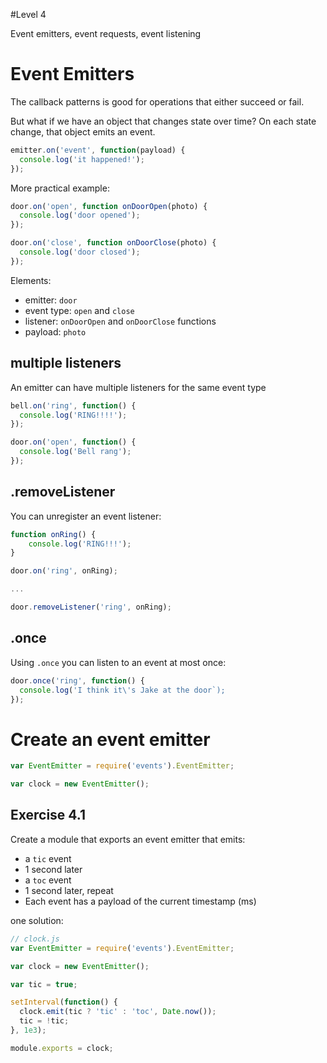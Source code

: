 #Level 4

Event emitters, event requests, event listening



# Event Emitters


The callback patterns is good for operations that either succeed or fail.


But what if we have an object that changes state over time? On each state change, that object emits an event.

```js
emitter.on('event', function(payload) {
  console.log('it happened!');
});
```


More practical example:

```js
door.on('open', function onDoorOpen(photo) {
  console.log('door opened');
});

door.on('close', function onDoorClose(photo) {
  console.log('door closed');
});
```

Elements:

* emitter: `door`
* event type: `open` and `close`
* listener: `onDoorOpen` and `onDoorClose` functions
* payload: `photo`


## multiple listeners

An emitter can have multiple listeners for the same event type

```js
bell.on('ring', function() {
  console.log('RING!!!!');
});

door.on('open', function() {
  console.log('Bell rang');
});
```


## .removeListener

You can unregister an event listener:

```js
function onRing() {
    console.log('RING!!!');
}

door.on('ring', onRing);

...

door.removeListener('ring', onRing);
```


## .once

Using `.once` you can listen to an event at most once:

```js
door.once('ring', function() { 
  console.log('I think it\'s Jake at the door`);
});
```


# Create an event emitter

```js
var EventEmitter = require('events').EventEmitter;

var clock = new EventEmitter();
```



## Exercise 4.1

Create a module that exports an event emitter that emits:

* a `tic` event
* 1 second later
* a `toc` event
* 1 second later, repeat
* Each event has a payload of the current timestamp (ms)


one solution:

```js
// clock.js
var EventEmitter = require('events').EventEmitter;

var clock = new EventEmitter();

var tic = true;

setInterval(function() {
  clock.emit(tic ? 'tic' : 'toc', Date.now());
  tic = !tic;
}, 1e3);

module.exports = clock;
```